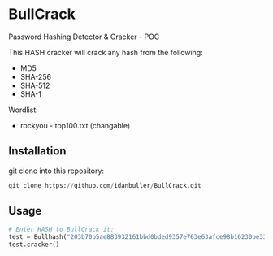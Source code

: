 # BullCrack

Password Hashing Detector & Cracker - POC

This HASH cracker will crack any hash from the following:
* MD5
* SHA-256
* SHA-512
* SHA-1

Wordlist:
* rockyou - top100.txt (changable)

## Installation

git clone into this repository:

```python
git clone https://github.com/idanbuller/BullCrack.git
```

## Usage

```python
# Enter HASH to BullCrack it:
test = Bullhash("203b70b5ae883932161bbd0bded9357e763e63afce98b16230be33f0b94c2cc5")
test.cracker()
```
